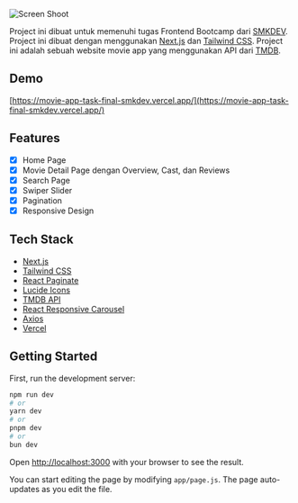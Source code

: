 ![Screen Shoot](https://i.ibb.co/gJ1yqkz/Screen-shoot-milatv.png)

Project ini dibuat untuk memenuhi tugas Frontend Bootcamp dari [SMKDEV]('https://smk.dev/'). Project ini dibuat dengan menggunakan [Next.js]('https://nextjs.org/') dan [Tailwind CSS]('https://tailwindcss.com/'). Project ini adalah sebuah website movie app yang menggunakan API dari [TMDB](https://www.themoviedb.org/).

## Demo

[https://movie-app-task-final-smkdev.vercel.app/](https://movie-app-task-final-smkdev.vercel.app/)

## Features

- [x] Home Page
- [x] Movie Detail Page dengan Overview, Cast, dan Reviews
- [x] Search Page
- [x] Swiper Slider
- [x] Pagination
- [x] Responsive Design

## Tech Stack

- [Next.js]('https://nextjs.org/')
- [Tailwind CSS]('https://tailwindcss.com/')
- [React Paginate]('https://www.npmjs.com/package/react-paginate')
- [Lucide Icons]('https://lucide.dev/')
- [TMDB API]('https://www.themoviedb.org/')
- [React Responsive Carousel]('https://www.npmjs.com/package/react-responsive-carousel')
- [Axios]('https://www.npmjs.com/package/axios')
- [Vercel](https://vercel.com/)

## Getting Started

First, run the development server:

```bash
npm run dev
# or
yarn dev
# or
pnpm dev
# or
bun dev
```

Open [http://localhost:3000](http://localhost:3000) with your browser to see the result.

You can start editing the page by modifying `app/page.js`. The page auto-updates as you edit the file.
